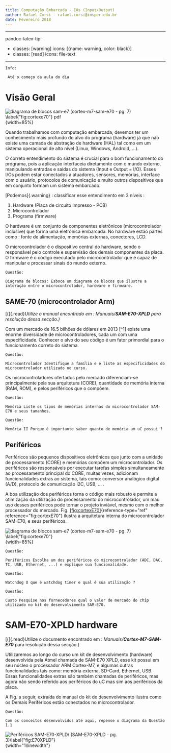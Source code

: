 ```yaml
---
title: Computação Embarcada - IOs (Input/Output)
author: Rafael Corsi - rafael.corsi@insper.edu.br
date: Fevereiro 2018
---
```



---
pandoc-latex-tip:
  - classes: [warning]
    icons: [{name: warning, color: black}]
  - classes: [read]
    icons: file-text
---

```
Info:

 Até o começo da aula do dia 
```

# Visão Geral

![diagrama de blocos sam-e7 *(cortex-m7-sam-e70 - pg. 7)* \label{"fig:cortexe70"} pdf ](./figs/cortexE70.png){width=85%}

Quando trabalhamos com computação embarcada, devemos ter um conhecimento mais profundo do alvo do programa (hardware) já que não existe uma camada de abstração de hardware (HAL) tal como em um sistema operacional de alto nível (Linux, Windows, Android, ...).

O correto entendimento do sistema é crucial para o bom funcionamento do programa, pois a aplicação interfaceia diretamente com o mundo externo, manipulando entradas e saídas do sistema (Input e Output = I/O). Esses I/Os podem estar conectados a atuadores, sensores, memórias, interface com o usuário, protocolos de comunicação e muito outros dispositivos que em conjunto formam um sistema embarcado.

[Podemos]{.warning} : classificar esse entendimento em 3 níveis :

1.  Hardware (Placa de circuito Impresso - PCB)
1.  Microcontrolador
1.  Programa (firmware)

O hardware é um conjunto de componentes eletrônicos (microcontrolador inclusive) que forma uma eletrônica embarcada. No hardware estão partes como : fonte de alimentação, memórias externas, conectores, LCD.

O microcontrolador é o dispositivo central do hardware, sendo o responsável pelo controle e supervisão dos demais componentes da placa. O firmware é o código executado pelo microcontrolador que é capaz de manipular e processar sinais do mundo externo. 

```
Questão:

Diagrama de blocos: Esboce um diagrama de blocos que ilustre a interação entre o microcontrolador, hardware e firmware.
```

## SAME-70 (microcontrolador Arm)

[(]{.read}*Utilize o manual encontrado em : *Manuais/**SAM-E70-XPLD*** para resolução dessa secção.)*

Com um mercado de 16.5 bilhões de dólares em 2013 [^1] existe uma enorme diversidade de microcontroladores, cada um com uma especificidade. Conhecer o alvo do seu código é um fator primordial para o funcionamento correto do sistema.

```
Questão:

Microcontrolador Identifique a família e e liste as especificidades do microcontrolador utilizado no curso.
```

Os microcontroladores ofertados pelo mercado diferenciam-se principalmente pela sua arquitetura (CORE), quantidade de memória interna (RAM, ROM), e pelos periféricos que o compõem.

```
Questão:

Memória Liste os tipos de memórias internas do microcontrolador SAM-E70 e seus tamanhos.
```

```
Questão:

Memória II Porque é importante saber quanto de memória um uC possui ?
```

## Periféricos

Periféricos são pequenos dispositivos eletrônicos que junto com a unidade de processamento (CORE) e memórias compõem um microcontrolador. Os periféricos são responsáveis por executar tarefas simples simultaneamente ao processamento principal do CORE, muitas vezes, adicionam funcionalidades extras ao sistema, tais como: conversor analógico digital (A/D), protocolo de comunicação I2C, USB, ... . 

A boa utilização dos periféricos torna o código mais robusto e permite a otimização da utilização do processamento do microcontrolador, um mau uso desses periféricos pode tornar o projeto inviável, mesmo com o melhor processador do mercado. Fig. [\[fig:cortexE70\]](#fig:cortexE70){reference-type="ref" reference="fig:cortexE70"} ilustra a arquitetura interna do microcontrolador SAM-E70, e seus periféricos.

![diagrama de blocos sam-e7 *(cortex-m7-sam-e70 - pg. 7)* \label{"fig:cortexe70"}](./figs/cortexE70.png){width=85%}

```
Questão:

Periféricos Escolha um dos periféricos do microcontrolador (ADC, DAC, TC, USB, Ethernet, ...) e explique sua funcionalidade.
```

```
Questão:

Watchdog O que é watchdog timer e qual é sua utilização ?
```

```
Questão:

Custo Pesquise nos fornecedores qual o valor de mercado do chip utilizado no kit de desenvolvimento SAM-E70.
```

# SAM-E70-XPLD hardware

[(]{.read}Utilize o documento encontrado em : *Manuais/**Cortex-M7-SAM-E70*** para resolução dessa secção.)

Utilizaremos ao longo do curso um kit de desenvolvimento (hardware) desenvolvida pela Atmel chamada de SAM-E70 XPLD, esse kit possui em seu núcleo o processador ARM Cortex-M7, e algumas outras funcionalidades tais como: memória externa, SD-Card, Ethernet, USB. Essas funcionalidades extras são também chamadas de periféricos, mas agora não sendo referido aos periféricos do uC mas sim aos periféricos da placa.

A Fig. a seguir, extraída do manual do kit de desenvolvimento ilustra como os Demais Periféricos estão conectados no microcontrolador.

```
Questão:

Com os conceitos desenvolvidos até aqui, repense o diagrama da Questão 1.1
```


![Periféricos SAM-E70-XPLD\ *(SAM-E70-XPLD - pg. 3)*\label{"fig:E70XPLD"}](./figs/E70XPLD.png){width="1\linewidth"} 
